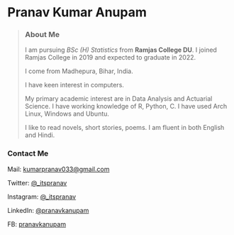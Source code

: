 # Pranav Kumar Anupam
>### About Me
>
>I am pursuing _BSc (H) Statistics_ from **Ramjas College DU**. I joined Ramjas College in 2019 and expected to graduate in 2022.
>
>I come from Madhepura, Bihar, India. 
>
>I have keen interest in computers. 
>
>My primary academic interest are in Data Analysis and Actuarial Science. I have working knowledge of R, Python, C. I have used Arch Linux, Windows and Ubuntu. 
>
>I like to read novels, short stories, poems. I am fluent in both English and Hindi. 

### Contact Me

Mail: [kumarpranav033@gmail.com](mailto:kumarpranav033@gmail.com)

Twitter: [@_itspranav](https://twitter.com/_itspranav)

Instagram:  [@_itspranav](https://instagram.com/_itspranav)

LinkedIn: [@pranavkanupam](https://www.linkedin.com/in/pranavkanupam/)

FB: [pranavkanupam](https://fb.com/pranavkanupam)
